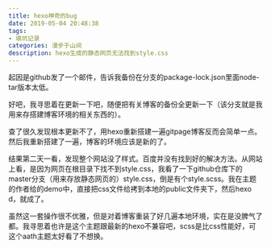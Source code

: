 ```yaml
---
title: hexo神奇的bug
date: 2019-05-04 20:48:38
tags:
- 填坑记录
categories: 漫步于山间
description: hexo生成的静态网页无法找到style.css
---
```


起因是github发了一个邮件，告诉我备份在分支的package-lock.json里面node-tar版本太低。

好吧，我寻思着在更新一下吧，随便把有关博客的备份全更新一下（该分支就是我用来存搭建博客环境的相关东西的）。

查了很久发现根本更新不了，用hexo重新搭建一遍gitpage博客反而会简单一点。然后我重新搭建了一遍，博客的环境应该是新的了。

结果第二天一看，发现整个网站没了样式。百度并没有找到好的解决方法。从网站上看，是因为网页在根目录下找不到style.css，我看了一下github仓库下的master分支（用来存放静态网页的）style.css，倒是有个style.scss。我在主题的作者给的demo中，直接把css文件给拷到本地的public文件夹下，然后hexo d，就成了。

虽然这一套操作很不优雅，但是对着博客重装了好几遍本地环境，实在是没脾气了都。我寻思着也许是这个主题跟最新的hexo不兼容吧，scss是比css性能好，可这个aath主题太好看了不想换。